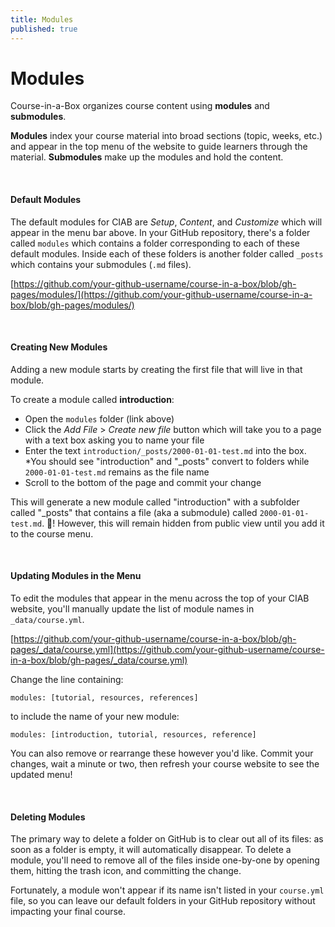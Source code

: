```yaml
---
title: Modules
published: true
---
```


# Modules

Course-in-a-Box organizes course content using **modules** and **submodules**. 

**Modules** index your course material into broad sections (topic, weeks, etc.) and appear in the top menu of the website to guide learners through the material. **Submodules** make up the modules and hold the content. 

<br>

#### Default Modules

The default modules for CIAB are *Setup*, *Content*, and *Customize* which will appear in the menu bar above. In your GitHub repository, there's a folder called `modules` which contains a folder corresponding to each of these default modules. Inside each of these folders is another folder called `_posts` which contains your submodules (`.md` files). 

[https://github.com/your-github-username/course-in-a-box/blob/gh-pages/modules/](https://github.com/your-github-username/course-in-a-box/blob/gh-pages/modules/)

<br>

#### Creating New Modules

Adding a new module starts by creating the first file that will live in that module.

To create a module called **introduction**: 
* Open the `modules` folder (link above)
* Click the *Add File* > *Create new file* button which will take you to a page with a text box asking you to name your file
* Enter the text `introduction/_posts/2000-01-01-test.md` into the box. 
  *You should see "introduction" and "_posts" convert to folders while `2000-01-01-test.md` remains as the file name
* Scroll to the bottom of the page and commit your change 

This will generate a new module called "introduction" with a subfolder called "_posts" that contains a file (aka a submodule) called `2000-01-01-test.md`. 🎉! However, this will remain hidden from public view until you add it to the course menu.

<br>

#### Updating Modules in the Menu
To edit the modules that appear in the menu across the top of your CIAB website, you'll manually update the list of module names in `_data/course.yml`.

[https://github.com/your-github-username/course-in-a-box/blob/gh-pages/_data/course.yml](https://github.com/your-github-username/course-in-a-box/blob/gh-pages/_data/course.yml)

Change the line containing:

`modules: [tutorial, resources, references]`

to include the name of your new module:

`modules: [introduction, tutorial, resources, reference]`

You can also remove or rearrange these however you'd like. Commit your changes, wait a minute or two, then refresh your course website to see the updated menu!

<br>

#### Deleting Modules

The primary way to delete a folder on GitHub is to clear out all of its files: as soon as a folder is empty, it will automatically disappear. To delete a module, you'll need to remove all of the files inside one-by-one by opening them, hitting the trash icon, and committing the change.

Fortunately, a module won't appear if its name isn't listed in your `course.yml` file, so you can leave our default folders in your GitHub repository without impacting your final course. 

